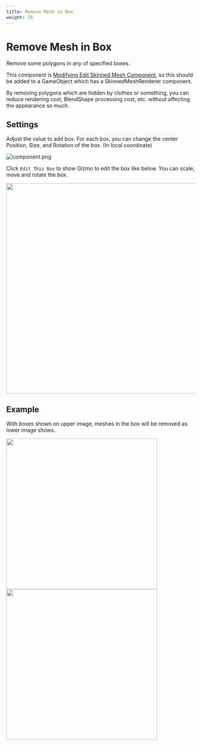 ```yaml
---
title: Remove Mesh in Box
weight: 25
---
```


# Remove Mesh in Box

Remove some polygons in any of specified boxes.

This component is [Modifying Edit Skinned Mesh Component](../../component-kind/edit-skinned-mesh-components#modifying-component), so this should be added to a GameObject which has a SkinnedMeshRenderer component.

By removing polygons which are hidden by clothes or something, you can reduce rendering cost, BlendShape processing cost, etc. without affecting the appearance so much.

## Settings

Adjust the value to add box.
For each box, you can change the center Position, Size, and Rotation of the box. (In local coordinate)

![component.png](component.png)

Click `Edit This Box` to show Gizmo to edit the box like below. You can scale, move and rotate the box.

<img src="gizmo.png" width="563">

## Example

With boxes shown on upper image, meshes in the box will be removed as lower image shows.

<img src="before.png" width="403">
<img src="after.png" width="403">
